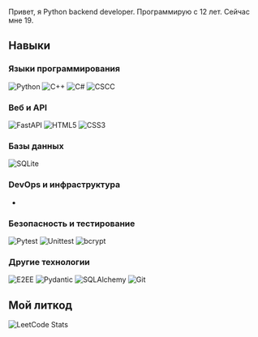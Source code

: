 Привет, я Python backend developer. Программирую с 12 лет. Сейчас мне 19.

## Навыки

### Языки программирования
![Python](https://img.shields.io/badge/-Python-3776AB?logo=python&logoColor=white)
![C++](https://img.shields.io/badge/-C++-00599C?logo=c%2B%2B&logoColor=white)
![C#](https://img.shields.io/badge/-C%23-239120?logo=c-sharp&logoColor=white)
![CSCC](https://img.shields.io/badge/-CSCC-808080)

### Веб и API
![FastAPI](https://img.shields.io/badge/-FastAPI-009688?logo=fastapi&logoColor=white)
![HTML5](https://img.shields.io/badge/-HTML5-E34F26?logo=html5&logoColor=white)
![CSS3](https://img.shields.io/badge/-CSS3-1572B6?logo=css3&logoColor=white)

### Базы данных
![SQLite](https://img.shields.io/badge/-SQLite-003B57?logo=sqlite&logoColor=white)

### DevOps и инфраструктура
-

### Безопасность и тестирование
![Pytest](https://img.shields.io/badge/-Pytest-0A9EDC?logo=pytest&logoColor=white)
![Unittest](https://img.shields.io/badge/-Unittest-007ACC?logo=python&logoColor=white)
![bcrypt](https://img.shields.io/badge/-bcrypt-003B57?logo=python&logoColor=white)

### Другие технологии
![E2EE](https://img.shields.io/badge/-E2EE-4CAF50?logo=lock&logoColor=white)
![Pydantic](https://img.shields.io/badge/-Pydantic-4B8BBE?logo=python&logoColor=white)
![SQLAlchemy](https://img.shields.io/badge/-SQLAlchemy-FF6F00?logo=python&logoColor=white)
![Git](https://img.shields.io/badge/-Git-F05032?logo=git&logoColor=white)

## Мой литкод
![LeetCode Stats](https://leetcard.jacoblin.cool/alexeyisaev2001?theme=dark&font=baloo)
